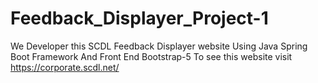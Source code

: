 # Feedback_Displayer_Project-1
We Developer this SCDL Feedback Displayer website Using Java Spring Boot Framework And Front End Bootstrap-5 To see this website visit  https://corporate.scdl.net/
